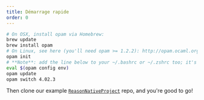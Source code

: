 ```yaml
---
title: Démarrage rapide
order: 0
---
```


```sh
# On OSX, install opam via Homebrew:
brew update
brew install opam
# On Linux, see here (you'll need opam >= 1.2.2): http://opam.ocaml.org/doc/Install.html
opam init
# **Note**: add the line below to your ~/.bashrc or ~/.zshrc too; it's needed at every shell startup
eval $(opam config env)
opam update
opam switch 4.02.3
```

Then clone our example [`ReasonNativeProject`](https://github.com/reasonml/ReasonNativeProject) repo, and you're good to go!
